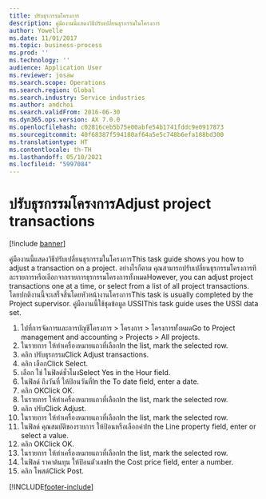 ```yaml
---
title: ปรับธุรกรรมโครงการ
description: คู่มืองานนี้แสดงวิธีปรับเปลี่ยนธุรกรรมในโครงการ
author: Yowelle
ms.date: 11/01/2017
ms.topic: business-process
ms.prod: ''
ms.technology: ''
audience: Application User
ms.reviewer: josaw
ms.search.scope: Operations
ms.search.region: Global
ms.search.industry: Service industries
ms.author: andchoi
ms.search.validFrom: 2016-06-30
ms.dyn365.ops.version: AX 7.0.0
ms.openlocfilehash: c02816ceb5b75e00abfe54b1741fddc9e0917873
ms.sourcegitcommit: 40f68387f594180af64a5e5c748b6efa188bd300
ms.translationtype: HT
ms.contentlocale: th-TH
ms.lasthandoff: 05/10/2021
ms.locfileid: "5997084"
---
```

# <a name="adjust-project-transactions"></a><span data-ttu-id="0889c-103">ปรับธุรกรรมโครงการ</span><span class="sxs-lookup"><span data-stu-id="0889c-103">Adjust project transactions</span></span>

[!include [banner](../../includes/banner.md)]

<span data-ttu-id="0889c-104">คู่มืองานนี้แสดงวิธีปรับเปลี่ยนธุรกรรมในโครงการ</span><span class="sxs-lookup"><span data-stu-id="0889c-104">This task guide shows you how to adjust a transaction on a project.</span></span> <span data-ttu-id="0889c-105">อย่างไรก็ตาม คุณสามารถปรับเปลี่ยนธุรกรรมโครงการทีละรายการหรือเลือกจากรายการธุรกรรมโครงการทั้งหมด</span><span class="sxs-lookup"><span data-stu-id="0889c-105">However, you can adjust project transactions one at a time, or select from a list of all project transactions.</span></span> <span data-ttu-id="0889c-106">โดยปกติงานนี้จะเสร็จสิ้นโดยหัวหน้างานโครงการ</span><span class="sxs-lookup"><span data-stu-id="0889c-106">This task is usually completed by the Project supervisor.</span></span> <span data-ttu-id="0889c-107">คู่มืองานนี้ใช้ชุดข้อมูล USSI</span><span class="sxs-lookup"><span data-stu-id="0889c-107">This task guide uses the USSI data set.</span></span>

1. <span data-ttu-id="0889c-108">ไปที่การจัดการและการบัญชีโครงการ > โครงการ > โครงการทั้งหมด</span><span class="sxs-lookup"><span data-stu-id="0889c-108">Go to Project management and accounting > Projects > All projects.</span></span> 
2. <span data-ttu-id="0889c-109">ในรายการ ให้ทำเครื่องหมายแถวที่เลือก</span><span class="sxs-lookup"><span data-stu-id="0889c-109">In the list, mark the selected row.</span></span> 
3. <span data-ttu-id="0889c-110">คลิก ปรับธุรกรรม</span><span class="sxs-lookup"><span data-stu-id="0889c-110">Click Adjust transactions.</span></span> 
4. <span data-ttu-id="0889c-111">คลิก เลือก</span><span class="sxs-lookup"><span data-stu-id="0889c-111">Click Select.</span></span> 
5. <span data-ttu-id="0889c-112">เลือก ใช่ ในฟิลด์ชั่วโมง</span><span class="sxs-lookup"><span data-stu-id="0889c-112">Select Yes in the Hour field.</span></span> 
6. <span data-ttu-id="0889c-113">ในฟิลด์ ถึงวันที่ ให้ป้อนวันที่</span><span class="sxs-lookup"><span data-stu-id="0889c-113">In the To date field, enter a date.</span></span> 
7. <span data-ttu-id="0889c-114">คลิก OK</span><span class="sxs-lookup"><span data-stu-id="0889c-114">Click OK.</span></span> 
8. <span data-ttu-id="0889c-115">ในรายการ ให้ทำเครื่องหมายแถวที่เลือก</span><span class="sxs-lookup"><span data-stu-id="0889c-115">In the list, mark the selected row.</span></span> 
9. <span data-ttu-id="0889c-116">คลิก ปรับ</span><span class="sxs-lookup"><span data-stu-id="0889c-116">Click Adjust.</span></span> 
10. <span data-ttu-id="0889c-117">ในรายการ ให้ทำเครื่องหมายแถวที่เลือก</span><span class="sxs-lookup"><span data-stu-id="0889c-117">In the list, mark the selected row.</span></span> 
11. <span data-ttu-id="0889c-118">ในฟิลด์ คุณสมบัติของรายการ ให้ป้อนหรือเลือกค่า</span><span class="sxs-lookup"><span data-stu-id="0889c-118">In the Line property field, enter or select a value.</span></span> 
12. <span data-ttu-id="0889c-119">คลิก OK</span><span class="sxs-lookup"><span data-stu-id="0889c-119">Click OK.</span></span> 
13. <span data-ttu-id="0889c-120">ในรายการ ให้ทำเครื่องหมายแถวที่เลือก</span><span class="sxs-lookup"><span data-stu-id="0889c-120">In the list, mark the selected row.</span></span> 
14. <span data-ttu-id="0889c-121">ในฟิลด์ ราคาต้นทุน ให้ป้อนตัวเลข</span><span class="sxs-lookup"><span data-stu-id="0889c-121">In the Cost price field, enter a number.</span></span> 
15. <span data-ttu-id="0889c-122">คลิก โพสต์</span><span class="sxs-lookup"><span data-stu-id="0889c-122">Click Post.</span></span> 


[!INCLUDE[footer-include](../../includes/footer-banner.md)]